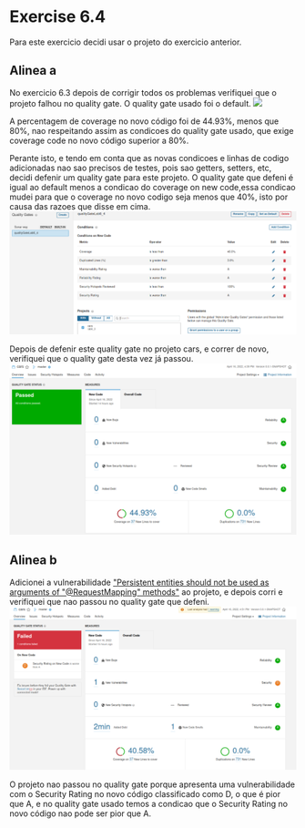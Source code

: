 # Exercise 6.4

Para este exercicio decidi usar o projeto do exercicio anterior.

## Alinea a

No exercicio 6.3 depois de corrigir todos os problemas verifiquei que o projeto falhou no quality gate. O quality gate usado foi o default.
![](./images/image4.png)

A percentagem de coverage no novo código foi de 44.93%, menos que 80%, nao respeitando assim as condicoes do quality gate usado, que exige coverage code no novo código superior a 80%.

Perante isto, e tendo em conta que as novas condicoes e linhas de codigo adicionadas nao sao precisos de testes, pois sao getters, setters, etc, decidi defenir um quality gate para este projeto.
O quality gate que defeni é igual ao default menos a condicao do coverage on new code,essa condicao mudei para que o coverage no novo codigo seja menos que 40%, isto por causa das razoes que disse em cima.
![](./images/image7.png)

Depois de defenir este quality gate no projeto cars, e correr de novo, verifiquei que o quality gate desta vez já passou. 
![](./images/image8.png)

## Alinea b

Adicionei a vulnerabilidade ["Persistent entities should not be used as arguments of "@RequestMapping" methods"](https://jira.sonarsource.com/browse/RSPEC-4684) ao projeto, e depois corri e verifiquei que nao passou no quality gate que defeni.
![](./images/image9.png)

O projeto nao passou no quality gate porque apresenta uma vulnerabilidade com o Security Rating no novo código classificado como D, o que é pior que A, e no quality gate usado temos a condicao que o Security Rating no novo código nao pode ser pior que A. 
